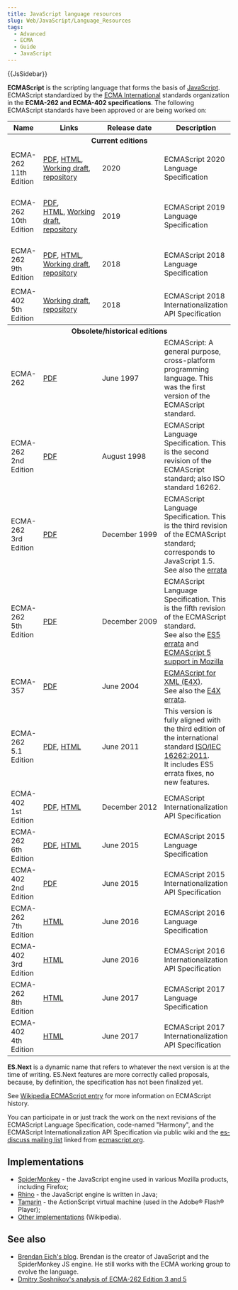 ```yaml
---
title: JavaScript language resources
slug: Web/JavaScript/Language_Resources
tags:
  - Advanced
  - ECMA
  - Guide
  - JavaScript
---
```

{{JsSidebar}}

**ECMAScript** is the scripting language that forms the basis of
[JavaScript](/en-US/docs/Web/JavaScript). ECMAScript standardized by the
[ECMA International](https://www.ecma-international.org/) standards organization
in the **ECMA-262 and ECMA-402 specifications**. The following ECMAScript
standards have been approved or are being worked on:

<table class="standard-table"><tbody><tr><th>Name</th><th>Links</th><th>Release date</th><th>Description</th></tr><tr><th colspan="4">Current editions</th></tr><tr><td>ECMA-262 11th Edition</td><td><p><a href="https://www.ecma-international.org/publications/files/ECMA-ST/ECMA-262.pdf">PDF</a>, <a href="https://ecma-international.org/ecma-262/11.0/index.html">HTML</a>, <a href="https://tc39.github.io/ecma262/">Working draft</a>, <a href="https://github.com/tc39/ecma262">repository</a></p></td><td>2020</td><td>ECMAScript 2020 Language Specification</td></tr><tr><td>ECMA-262 10th Edition</td><td><p><a href="https://www.ecma-international.org/publications/files/ECMA-ST/ECMA-262.pdf">PDF</a>, <a href="https://ecma-international.org/ecma-262/10.0/index.html">HTML</a>, <a href="https://tc39.github.io/ecma262/">Working draft</a>, <a href="https://github.com/tc39/ecma262">repository</a></p></td><td>2019</td><td>ECMAScript 2019 Language Specification</td></tr><tr><td>ECMA-262 9th Edition</td><td><p><a href="http://ecma-international.org/publications/files/ECMA-ST/Ecma-262.pdf">PDF</a>, <a href="http://ecma-international.org/ecma-262/9.0/index.html#Title">HTML</a>, <br><a href="https://tc39.github.io/ecma262/">Working draft</a>, <a href="https://github.com/tc39/ecma262">repository</a></p></td><td>2018</td><td>ECMAScript 2018 Language Specification</td></tr><tr><td>ECMA-402 5th Edition</td><td><a href="https://tc39.github.io/ecma402/">Working draft</a>, <a href="https://github.com/tc39/ecma402">repository</a></td><td>2018</td><td>ECMAScript 2018 Internationalization API Specification</td></tr><tr><th colspan="4">Obsolete/historical editions</th></tr><tr><td>ECMA-262</td><td><a href="https://www.ecma-international.org/publications/files/ECMA-ST-ARCH/ECMA-262,%201st%20edition,%20June%201997.pdf">PDF</a></td><td>June 1997</td><td>ECMAScript: A general purpose, cross-platform programming language. This was the first version of the ECMAScript standard.</td></tr><tr><td>ECMA-262 2nd Edition</td><td><a href="https://www.ecma-international.org/publications/files/ECMA-ST-ARCH/ECMA-262,%202nd%20edition,%20August%201998.pdf">PDF</a></td><td>August 1998</td><td>ECMAScript Language Specification. This is the second revision of the ECMAScript standard; also ISO standard 16262.</td></tr><tr><td>ECMA-262 3rd Edition</td><td><a href="https://www.ecma-international.org/publications/files/ECMA-ST-ARCH/ECMA-262,%203rd%20edition,%20December%201999.pdf">PDF</a></td><td>December 1999</td><td>ECMAScript Language Specification. This is the third revision of the ECMAScript standard; corresponds to JavaScript 1.5.<br>See also the <a href="https://www.mozilla.org/js/language/E262-3-errata.html">errata</a></td></tr><tr><td>ECMA-262 5th Edition</td><td><a href="https://www.ecma-international.org/publications/files/ECMA-ST-ARCH/ECMA-262%205th%20edition%20December%202009.pdf">PDF</a></td><td>December 2009</td><td>ECMAScript Language Specification. This is the fifth revision of the ECMAScript standard.<br>See also the <a href="https://wiki.ecmascript.org/doku.php?id=es3.1:es3.1_proposal_working_draft">ES5 errata</a> and <a href="/en-US/docs/JavaScript/ECMAScript_5_support_in_Mozilla" title="JavaScript/ECMAScript 5 support in Mozilla">ECMAScript 5 support in Mozilla</a></td></tr><tr><td>ECMA-357</td><td><a href="https://www.ecma-international.org/publications/files/ECMA-ST-WITHDRAWN/ECMA-357,%201st%20edition,%20June%202004.pdf">PDF</a></td><td>June 2004</td><td><a href="/en-US/docs/E4X">ECMAScript for XML (E4X)</a>.<br>See also the <a class="link-https" href="https://bugzilla.mozilla.org/attachment.cgi?id=169406">E4X errata</a>.</td></tr><tr><td>ECMA-262 5.1 Edition</td><td><a href="http://www.ecma-international.org/ecma-262/5.1/ECMA-262.pdf">PDF</a>, <a href="https://www.ecma-international.org/ecma-262/5.1/">HTML</a></td><td>June 2011</td><td>This version is fully aligned with the third edition of the international standard <a href="https://www.iso.org/iso/iso_catalogue/catalogue_tc/catalogue_detail.htm?csnumber=55755">ISO/IEC 16262:2011</a>.<br>It includes ES5 errata fixes, no new features.</td></tr><tr><td>ECMA-402 1st Edition</td><td><a href="https://ecma-international.org/ecma-402/1.0/ECMA-402.pdf">PDF</a>, <a href="https://ecma-international.org/ecma-402/1.0/index.html">HTML</a></td><td>December 2012</td><td>ECMAScript Internationalization API Specification</td></tr><tr><td>ECMA-262 6th Edition</td><td><a href="https://www.ecma-international.org/ecma-262/6.0/ECMA-262.pdf">PDF</a>, <a href="https://www.ecma-international.org/ecma-262/6.0/index.html">HTML</a></td><td>June 2015</td><td>ECMAScript 2015 Language Specification</td></tr><tr><td>ECMA-402 2nd Edition</td><td><a href="https://www.ecma-international.org/ecma-402/2.0/ECMA-402.pdf">PDF</a></td><td>June 2015</td><td>ECMAScript 2015 Internationalization API Specification</td></tr><tr><td>ECMA-262 7th Edition</td><td><a href="https://www.ecma-international.org/ecma-262/7.0/">HTML</a></td><td>June 2016</td><td>ECMAScript 2016 Language Specification</td></tr><tr><td>ECMA-402 3rd Edition</td><td><a href="https://www.ecma-international.org/ecma-402/3.0/">HTML</a></td><td>June 2016</td><td>ECMAScript 2016 Internationalization API Specification</td></tr><tr><td>ECMA-262 8th Edition</td><td><a href="https://www.ecma-international.org/ecma-262/8.0/">HTML</a></td><td>June 2017</td><td>ECMAScript 2017 Language Specification</td></tr><tr><td>ECMA-402 4th Edition</td><td><a href="https://www.ecma-international.org/ecma-402/4.0/">HTML</a></td><td>June 2017</td><td>ECMAScript 2017 Internationalization API Specification</td></tr></tbody></table>

**ES.Next** is a dynamic name that refers to whatever the next version is at the
time of writing. ES.Next features are more correctly called proposals, because,
by definition, the specification has not been finalized yet.

See [Wikipedia ECMAScript entry](https://en.wikipedia.org/wiki/ECMAScript) for
more information on ECMAScript history.

You can participate in or just track the work on the next revisions of the
ECMAScript Language Specification, code-named "Harmony", and the ECMAScript
Internationalization API Specification via public wiki and the
[es-discuss mailing list](https://mail.mozilla.org/listinfo/es-discuss) linked
from [ecmascript.org](https://www.ecmascript.org/community.php).

## Implementations

*   [SpiderMonkey](/en-US/docs/SpiderMonkey) - the JavaScript engine used
    in various Mozilla products, including Firefox;
*   [Rhino](/en-US/docs/Rhino) - the JavaScript engine is written in Java;
*   [Tamarin](/en-US/docs/Tamarin) - the ActionScript virtual machine (used in the
    Adobe® Flash® Player);
*   [Other implementations](https://en.wikipedia.org/wiki/List_of_ECMAScript_engines)
    (Wikipedia).

## See also

*   [Brendan Eich's blog](https://brendaneich.com/). Brendan is the creator of
    JavaScript and the SpiderMonkey JS engine. He still works with the ECMA
    working group to evolve the language.
*   [Dmitry Soshnikov's analysis of ECMA-262 Edition 3 and 5](http://dmitrysoshnikov.com/)
